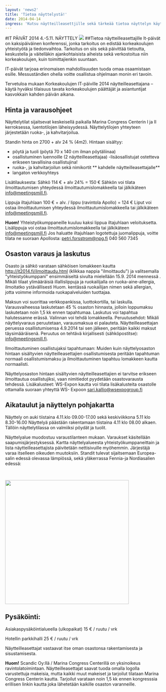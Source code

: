 ```yaml
---
layout: 'news2'
title: 'Tietoa näyttelystä!'
date: 2014-04-14
ingress: 'Kutsu näytteilleasettjille sekä tärkeää tietoa näyttelyn käytännön asioista.'
---
```

#IT PÄIVÄT 2014 4.-5.11. NÄYTTELY
<img class="nostokuva" src="../images/sponsori_v01.png" >
##Tietoa näytteilleasettajille
It-päivät on kaksipäiväinen konferenssi, jonka tarkoitus on edistää korkeakoulujen yhteistyötä ja tiedonvaihtoa. Tarkoitus on siis sekä päivittää tietoutta, keskustella ja väitelläkin ajankohtaisista aiheista sekä verkostoitua niin korkeakoulujen, kuin toimittajienkin suuntaan.

IT-päivät tarjoaa erinomaisen mahdollisuuden tuoda omaa osaamistaan esille. Messuständien ohella voitte osallistua ohjelmaan monin eri tavoin. 

Tervetuloa mukaan Korkeakoulujen IT-päiville 2014 näytteilleasettajana – käytä hyväksi tilaisuus tavata korkeakoulujen päättäjät ja asiantuntijat kasvokkain kahden päivän aikana.

## Hinta ja varausohjeet
Näyttelytilat sijaitsevat keskeisellä paikalla Marina Congress Centerin I ja II kerroksessa, luentotilojen läheisyydessä. Näyttelytilojen yhteyteen järjestetään ruoka-, ja kahvitarjoilua.

Standin hinta on 2700 + alv 24 % (4m2). 
Hintaan sisältyy:
* pöytä ja tuoli (pöytä 70 x 140 cm ilman pöytäliinaa)
* osallistuminen luennoille (2 näytteilleasettajaa) -lisäosallistujat ostetteva erikseen tavallisina osallistujina!
* ruoka-, ja kahvitarjoilun sekä nimikortit  ** kahdelle näytteilleasettajalle**
* langaton verkkoyhteys 

Lisätilauksesta:
Sähkö 114 € +  alv 24% = 150 €
Sähkön voi tilata ilmoittautumisen yhteydessä ilmoittautumislomakkeella tai jälkikäteen  info@meetingsmill.fi. 

Lippuja iltajuhlaan  100 € + alv. / lippu (ravintola Apollo) = 124  € 
Liput voi ostaa ilmoittautumisen yhteydessä ilmoittautumislomakkeella tai jälkikäteen  info@meetingsmill.fi. 

**Huom!** Yhteistyökumppaneille kuuluu kaksi lippua iltajuhlaan veloituksetta. Lisälippuja voi ostaa ilmoittautumislomakkeella tai jälkikäteen  info@meetingsmill.fi
Jos haluatte iltajuhlaan logotettuja juomalippuja, voitte tilata ne suoraan Apollosta: petri.forsstrom@npg.fi 040 560 7345
## Osaston varaus ja laskutus

Osasto ja sähkö varataan sähköisen lomakkeen kautta http://it2014.fi/ilmoittaudu.html (klikkaa nappia "ilmoittaudu") ja valitsemalla "yhteistyökumppani" ensimmäiseltä sivulta mielellään 15.9. 2014 mennessä .
Mikäli tilaat ylimääräisiä illallislippuja ja ruokailijalla on ruoka-aine-allergia, ilmoitatko ystävällisesti Huom. kentässä ruokailijan nimen sekä allergian, jotta voimme informoida ruokapalveluiden tuottajaa. 

Maksun voi suorittaa verkkopankissa, luottokortilla, tai laskulla. Varausvaiheessa laskutetaan 45 % osaston hinnasta, jolloin loppumaksu laskutetaan noin 1,5 kk ennen tapahtumaa. Laskutus voi tapahtua halutessanne erässä. Valinnan voi tehdä lomakkeella.
Peruutusehdot: Mikäli näyttelyvaraus peruutetaan, varausmaksua ei palauteta. Näytteilleasettajan peruessa osallistumisensa 4.9.2014 tai sen jälkeen, peritään kaikki maksut täysimääräisenä. Peruutus on tehtävä kirjallisesti (sähköpostitse): info@meetingsmill.fi.

Ilmoittautuminen osallistujaksi tapahtumaan: Muiden kuin näyttelyosaston hintaan sisältyvien näytteilleasettajien osallistumisesta peritään tapahtuman normaali osallistumismaksu ja ilmoittautuminen tapahtuu lomakkeen kautta normaalisti.

Näyttelyosaston hintaan sisältyvien näytteilleasettajien ei tarvitse erikseen ilmoittautua osallistujiksi, vaan nimitiedot pyydetään osastovarausta tehdessä.
Lisäkalusteet:
WS-Expon kautta voi tilata lisäkalusteita osastolle ottamalla suoraan yhteyttä WS- Expoon sari.kallio@wsexpogroup.fi

## Aikataulut ja näyttelyn pohjakartta
Näyttely on auki tiistaina 4.11.klo 09.00-17.00 sekä keskiviikkona 5.11 klo  8.30-16.00
Näyttelyä päästään rakentamaan tiistaina 4.11 klo 08.00 alkaen. Tällöin näyttelytilassa on valmiiksi pöydät ja tuolit. 

Näyttelyalue muodostuu varaustilanteen mukaan. Varaukset käsitellään saapumisjärjestyksessä. Kartta näyttelyalueesta yhteistyökumppaneittain ja lista näytteilleasettajista päivitetään nettisivuille myöhemmin. Järjestäjä varaa itselleen oikeuden muutoksiin.
Standit tulevat sijaitsemaan Europea-salin edessä olevassa lämpiössä, sekä yläkerrassa Fennia-ja Nordiasalien edessä: 


<br/>

<a href="http://www.marinacongresscenter.com/DowebEasyCMS/Sivusto/Kuvat/Kuvat2014/Pohjakuva-marina-congress-center.jpg"><img src="/images/pohjakartta.jpg" width="400"></a>

## Pysäköinti:
Asiakaspysäköintialueella (ulkopaikat) 15 € / ruutu / vrk

Hotellin parkkihalli 25 € / ruutu / vrk

Näytteilleasettajat vastaavat itse oman osastonsa rakentamisesta ja sisustamisesta. 

**Huom!** Scandic Oy:llä / Marina Congress Centerillä on yksinoikeus ravintolatoimintaan. Näytteilleasettajat saavat tuoda omalla logolla varustettuja makeisia, mutta kaikki muut makeiset ja tarjoilut  tilataan Marina Congress Centerin kautta. 
Tarjoilut varataan noin 1,5 kk ennen kongresssia erillisen linkin kautta joka lähetetään kaikille osaston varanneille.

